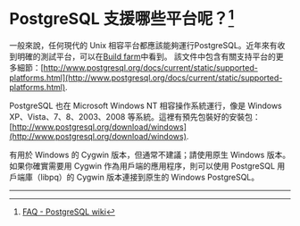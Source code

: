 # PostgreSQL 支援哪些平台呢？[^1]

一般來說，任何現代的 Unix 相容平台都應該能夠運行PostgreSQL。近年來有收到明確的測試平台，可以在[Build farm](http://buildfarm.postgresql.org/)中看到。 該文件中包含有關支持平台的更多細節：[http://www.postgresql.org/docs/current/static/supported-platforms.html](http://www.postgresql.org/docs/current/static/supported-platforms.html).

PostgreSQL 也在 Microsoft Windows NT 相容操作系統運行，像是 Windows XP、Vista、7、8、2003、2008 等系統。這裡有預先包裝好的安裝包：[http://www.postgresql.org/download/windows](http://www.postgresql.org/download/windows).

有用於 Windows 的 Cygwin 版本，但通常不建議；請使用原生 Windows 版本。如果你確實需要用 Cygwin 作為用戶端的應用程序，則可以使用 PostgreSQL 用戶端庫（libpq）的 Cygwin 版本連接到原生的 Windows PostgreSQL。

---



[^1]:  [FAQ - PostgreSQL wiki](https://wiki.postgresql.org/wiki/FAQ#What_platforms_does_PostgreSQL_support.3F)

